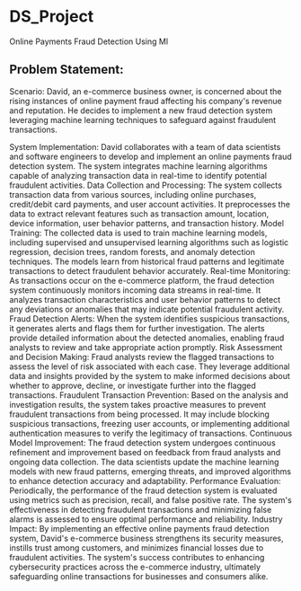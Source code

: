 # DS_Project
Online Payments Fraud Detection Using Ml
## Problem Statement:
Scenario: David, an e-commerce business owner, is concerned about the rising instances of online payment fraud affecting his company's revenue and reputation. He decides to implement a new fraud detection system leveraging machine learning techniques to safeguard against fraudulent transactions.

System Implementation: David collaborates with a team of data scientists and software engineers to develop and implement an online payments fraud detection system. The system integrates machine learning algorithms capable of analyzing transaction data in real-time to identify potential fraudulent activities.
Data Collection and Processing: The system collects transaction data from various sources, including online purchases, credit/debit card payments, and user account activities. It preprocesses the data to extract relevant features such as transaction amount, location, device information, user behavior patterns, and transaction history.
Model Training: The collected data is used to train machine learning models, including supervised and unsupervised learning algorithms such as logistic regression, decision trees, random forests, and anomaly detection techniques. The models learn from historical fraud patterns and legitimate transactions to detect fraudulent behavior accurately.
Real-time Monitoring: As transactions occur on the e-commerce platform, the fraud detection system continuously monitors incoming data streams in real-time. It analyzes transaction characteristics and user behavior patterns to detect any deviations or anomalies that may indicate potential fraudulent activity.
Fraud Detection Alerts: When the system identifies suspicious transactions, it generates alerts and flags them for further investigation. The alerts provide detailed information about the detected anomalies, enabling fraud analysts to review and take appropriate action promptly.
Risk Assessment and Decision Making: Fraud analysts review the flagged transactions to assess the level of risk associated with each case. They leverage additional data and insights provided by the system to make informed decisions about whether to approve, decline, or investigate further into the flagged transactions.
Fraudulent Transaction Prevention: Based on the analysis and investigation results, the system takes proactive measures to prevent fraudulent transactions from being processed. It may include blocking suspicious transactions, freezing user accounts, or implementing additional authentication measures to verify the legitimacy of transactions.
Continuous Model Improvement: The fraud detection system undergoes continuous refinement and improvement based on feedback from fraud analysts and ongoing data collection. The data scientists update the machine learning models with new fraud patterns, emerging threats, and improved algorithms to enhance detection accuracy and adaptability.
Performance Evaluation: Periodically, the performance of the fraud detection system is evaluated using metrics such as precision, recall, and false positive rate. The system's effectiveness in detecting fraudulent transactions and minimizing false alarms is assessed to ensure optimal performance and reliability.
Industry Impact: By implementing an effective online payments fraud detection system, David's e-commerce business strengthens its security measures, instills trust among customers, and minimizes financial losses due to fraudulent activities. The system's success contributes to enhancing cybersecurity practices across the e-commerce industry, ultimately safeguarding online transactions for businesses and consumers alike.
